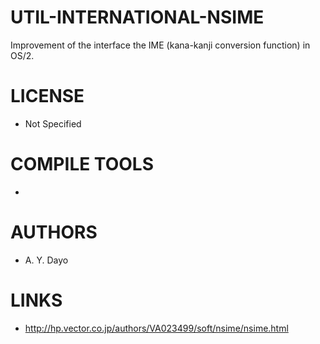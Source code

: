 UTIL-INTERNATIONAL-NSIME
========================

Improvement of the interface the IME (kana-kanji conversion function) in OS/2. 

LICENSE
===============
* Not Specified

COMPILE TOOLS
===============
* 
 
AUTHORS
===============
* A. Y. Dayo

LINKS
===============
* http://hp.vector.co.jp/authors/VA023499/soft/nsime/nsime.html

